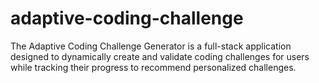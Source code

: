 # adaptive-coding-challenge
The Adaptive Coding Challenge Generator is a full-stack application designed to dynamically create and validate coding challenges for users while tracking their progress to recommend personalized challenges. 
